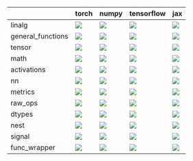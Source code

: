 |                   | torch                                                                                                                                                           | numpy                                                                                                                                                           | tensorflow                                                                                                                                                      | jax                                                                                                                                                             |
|:------------------|:----------------------------------------------------------------------------------------------------------------------------------------------------------------|:----------------------------------------------------------------------------------------------------------------------------------------------------------------|:----------------------------------------------------------------------------------------------------------------------------------------------------------------|:----------------------------------------------------------------------------------------------------------------------------------------------------------------|
| linalg            | <a href="Tensorflow Frontend/submodules/linalg.md" rel="noopener noreferrer" target="_blank"><img src=https://img.shields.io/badge/-failure-red></a>            | <a href="Tensorflow Frontend/submodules/linalg.md" rel="noopener noreferrer" target="_blank"><img src=https://img.shields.io/badge/-failure-red></a>            | <a href="Tensorflow Frontend/submodules/linalg.md" rel="noopener noreferrer" target="_blank"><img src=https://img.shields.io/badge/-failure-red></a>            | <a href="Tensorflow Frontend/submodules/linalg.md" rel="noopener noreferrer" target="_blank"><img src=https://img.shields.io/badge/-failure-red></a>            |
| general_functions | <a href="Tensorflow Frontend/submodules/general_functions.md" rel="noopener noreferrer" target="_blank"><img src=https://img.shields.io/badge/-failure-red></a> | <a href="Tensorflow Frontend/submodules/general_functions.md" rel="noopener noreferrer" target="_blank"><img src=https://img.shields.io/badge/-failure-red></a> | <a href="Tensorflow Frontend/submodules/general_functions.md" rel="noopener noreferrer" target="_blank"><img src=https://img.shields.io/badge/-failure-red></a> | <a href="Tensorflow Frontend/submodules/general_functions.md" rel="noopener noreferrer" target="_blank"><img src=https://img.shields.io/badge/-failure-red></a> |
| tensor            | <a href="Tensorflow Frontend/submodules/tensor.md" rel="noopener noreferrer" target="_blank"><img src=https://img.shields.io/badge/-failure-red></a>            | <a href="Tensorflow Frontend/submodules/tensor.md" rel="noopener noreferrer" target="_blank"><img src=https://img.shields.io/badge/-failure-red></a>            | <a href="Tensorflow Frontend/submodules/tensor.md" rel="noopener noreferrer" target="_blank"><img src=https://img.shields.io/badge/-failure-red></a>            | <a href="Tensorflow Frontend/submodules/tensor.md" rel="noopener noreferrer" target="_blank"><img src=https://img.shields.io/badge/-failure-red></a>            |
| math              | <a href="Tensorflow Frontend/submodules/math.md" rel="noopener noreferrer" target="_blank"><img src=https://img.shields.io/badge/-failure-red></a>              | <a href="Tensorflow Frontend/submodules/math.md" rel="noopener noreferrer" target="_blank"><img src=https://img.shields.io/badge/-failure-red></a>              | <a href="Tensorflow Frontend/submodules/math.md" rel="noopener noreferrer" target="_blank"><img src=https://img.shields.io/badge/-failure-red></a>              | <a href="Tensorflow Frontend/submodules/math.md" rel="noopener noreferrer" target="_blank"><img src=https://img.shields.io/badge/-failure-red></a>              |
| activations       | <a href="Tensorflow Frontend/submodules/activations.md" rel="noopener noreferrer" target="_blank"><img src=https://img.shields.io/badge/-success-success></a>   | <a href="Tensorflow Frontend/submodules/activations.md" rel="noopener noreferrer" target="_blank"><img src=https://img.shields.io/badge/-success-success></a>   | <a href="Tensorflow Frontend/submodules/activations.md" rel="noopener noreferrer" target="_blank"><img src=https://img.shields.io/badge/-success-success></a>   | <a href="Tensorflow Frontend/submodules/activations.md" rel="noopener noreferrer" target="_blank"><img src=https://img.shields.io/badge/-failure-red></a>       |
| nn                | <a href="Tensorflow Frontend/submodules/nn.md" rel="noopener noreferrer" target="_blank"><img src=https://img.shields.io/badge/-failure-red></a>                | <a href="Tensorflow Frontend/submodules/nn.md" rel="noopener noreferrer" target="_blank"><img src=https://img.shields.io/badge/-failure-red></a>                | <a href="Tensorflow Frontend/submodules/nn.md" rel="noopener noreferrer" target="_blank"><img src=https://img.shields.io/badge/-failure-red></a>                | <a href="Tensorflow Frontend/submodules/nn.md" rel="noopener noreferrer" target="_blank"><img src=https://img.shields.io/badge/-failure-red></a>                |
| metrics           | <a href="Tensorflow Frontend/submodules/metrics.md" rel="noopener noreferrer" target="_blank"><img src=https://img.shields.io/badge/-failure-red></a>           | <a href="Tensorflow Frontend/submodules/metrics.md" rel="noopener noreferrer" target="_blank"><img src=https://img.shields.io/badge/-failure-red></a>           | <a href="Tensorflow Frontend/submodules/metrics.md" rel="noopener noreferrer" target="_blank"><img src=https://img.shields.io/badge/-failure-red></a>           | <a href="Tensorflow Frontend/submodules/metrics.md" rel="noopener noreferrer" target="_blank"><img src=https://img.shields.io/badge/-failure-red></a>           |
| raw_ops           | <a href="Tensorflow Frontend/submodules/raw_ops.md" rel="noopener noreferrer" target="_blank"><img src=https://img.shields.io/badge/-failure-red></a>           | <a href="Tensorflow Frontend/submodules/raw_ops.md" rel="noopener noreferrer" target="_blank"><img src=https://img.shields.io/badge/-failure-red></a>           | <a href="Tensorflow Frontend/submodules/raw_ops.md" rel="noopener noreferrer" target="_blank"><img src=https://img.shields.io/badge/-failure-red></a>           | <a href="Tensorflow Frontend/submodules/raw_ops.md" rel="noopener noreferrer" target="_blank"><img src=https://img.shields.io/badge/-failure-red></a>           |
| dtypes            | <a href="Tensorflow Frontend/submodules/dtypes.md" rel="noopener noreferrer" target="_blank"><img src=https://img.shields.io/badge/-success-success></a>        | <a href="Tensorflow Frontend/submodules/dtypes.md" rel="noopener noreferrer" target="_blank"><img src=https://img.shields.io/badge/-success-success></a>        | <a href="Tensorflow Frontend/submodules/dtypes.md" rel="noopener noreferrer" target="_blank"><img src=https://img.shields.io/badge/-success-success></a>        | <a href="Tensorflow Frontend/submodules/dtypes.md" rel="noopener noreferrer" target="_blank"><img src=https://img.shields.io/badge/-success-success></a>        |
| nest              | <a href="Tensorflow Frontend/submodules/nest.md" rel="noopener noreferrer" target="_blank"><img src=https://img.shields.io/badge/-failure-red></a>              | <a href="Tensorflow Frontend/submodules/nest.md" rel="noopener noreferrer" target="_blank"><img src=https://img.shields.io/badge/-failure-red></a>              | <a href="Tensorflow Frontend/submodules/nest.md" rel="noopener noreferrer" target="_blank"><img src=https://img.shields.io/badge/-failure-red></a>              | <a href="Tensorflow Frontend/submodules/nest.md" rel="noopener noreferrer" target="_blank"><img src=https://img.shields.io/badge/-failure-red></a>              |
| signal            | <a href="Tensorflow Frontend/submodules/signal.md" rel="noopener noreferrer" target="_blank"><img src=https://img.shields.io/badge/-failure-red></a>            | <a href="Tensorflow Frontend/submodules/signal.md" rel="noopener noreferrer" target="_blank"><img src=https://img.shields.io/badge/-failure-red></a>            | <a href="Tensorflow Frontend/submodules/signal.md" rel="noopener noreferrer" target="_blank"><img src=https://img.shields.io/badge/-failure-red></a>            | <a href="Tensorflow Frontend/submodules/signal.md" rel="noopener noreferrer" target="_blank"><img src=https://img.shields.io/badge/-failure-red></a>            |
| func_wrapper      | <a href="Tensorflow Frontend/submodules/func_wrapper.md" rel="noopener noreferrer" target="_blank"><img src=https://img.shields.io/badge/-success-success></a>  | <a href="Tensorflow Frontend/submodules/func_wrapper.md" rel="noopener noreferrer" target="_blank"><img src=https://img.shields.io/badge/-success-success></a>  | <a href="Tensorflow Frontend/submodules/func_wrapper.md" rel="noopener noreferrer" target="_blank"><img src=https://img.shields.io/badge/-success-success></a>  | <a href="Tensorflow Frontend/submodules/func_wrapper.md" rel="noopener noreferrer" target="_blank"><img src=https://img.shields.io/badge/-success-success></a>  |